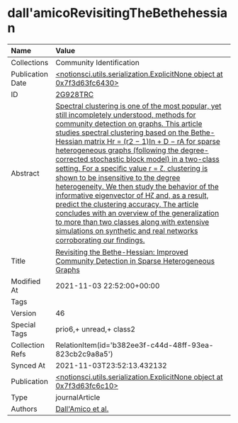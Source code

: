 # dall'amicoRevisitingTheBethehessian
| Name             | Value                                                                                                                                                                                                                                                                                                                                                                                                                                                                                                                                                                                                                                                                                                                                                                                                                        |
|:-----------------|:-----------------------------------------------------------------------------------------------------------------------------------------------------------------------------------------------------------------------------------------------------------------------------------------------------------------------------------------------------------------------------------------------------------------------------------------------------------------------------------------------------------------------------------------------------------------------------------------------------------------------------------------------------------------------------------------------------------------------------------------------------------------------------------------------------------------------------|
| Collections      | Community Identification                                                                                                                                                                                                                                                                                                                                                                                                                                                                                                                                                                                                                                                                                                                                                                                                     |
| Publication Date | [<notionsci.utils.serialization.ExplicitNone object at 0x7f3d63fc6430>](<notionsci.utils.serialization.ExplicitNone object at 0x7f3d63fc6430>)                                                                                                                                                                                                                                                                                                                                                                                                                                                                                                                                                                                                                                                                               |
| ID               | [2G928TRC](<notionsci.utils.serialization.ExplicitNone object at 0x7f3d63fc6550>)                                                                                                                                                                                                                                                                                                                                                                                                                                                                                                                                                                                                                                                                                                                                            |
| Abstract         | [Spectral clustering is one of the most popular, yet still incompletely understood, methods for community detection on graphs. This article studies spectral clustering based on the Bethe-Hessian matrix Hr = (r2 − 1)In + D − rA for sparse heterogeneous graphs (following the degree-corrected stochastic block model) in a two-class setting. For a speciﬁc value r = ζ, clustering is shown to be insensitive to the degree heterogeneity. We then study the behavior of the informative eigenvector of Hζ and, as a result, predict the clustering accuracy. The article concludes with an overview of the generalization to more than two classes along with extensive simulations on synthetic and real networks corroborating our ﬁndings.](<notionsci.utils.serialization.ExplicitNone object at 0x7f3d63fc6670>) |
| Title            | [Revisiting the Bethe-Hessian: Improved Community Detection in Sparse Heterogeneous Graphs](<notionsci.utils.serialization.ExplicitNone object at 0x7f3d63fc6790>)                                                                                                                                                                                                                                                                                                                                                                                                                                                                                                                                                                                                                                                           |
| Modified At      | 2021-11-03 22:52:00+00:00                                                                                                                                                                                                                                                                                                                                                                                                                                                                                                                                                                                                                                                                                                                                                                                                    |
| Tags             |                                                                                                                                                                                                                                                                                                                                                                                                                                                                                                                                                                                                                                                                                                                                                                                                                              |
| Version          | 46                                                                                                                                                                                                                                                                                                                                                                                                                                                                                                                                                                                                                                                                                                                                                                                                                           |
| Special Tags     | prio6,+ unread,+ class2                                                                                                                                                                                                                                                                                                                                                                                                                                                                                                                                                                                                                                                                                                                                                                                                      |
| Collection Refs  | RelationItem(id='b382ee3f-c44d-48ff-93ea-823cb2c9a8a5')                                                                                                                                                                                                                                                                                                                                                                                                                                                                                                                                                                                                                                                                                                                                                                      |
| Synced At        | 2021-11-03T23:52:13.432132                                                                                                                                                                                                                                                                                                                                                                                                                                                                                                                                                                                                                                                                                                                                                                                                   |
| Publication      | [<notionsci.utils.serialization.ExplicitNone object at 0x7f3d63fc6c10>](<notionsci.utils.serialization.ExplicitNone object at 0x7f3d63fc6c10>)                                                                                                                                                                                                                                                                                                                                                                                                                                                                                                                                                                                                                                                                               |
| Type             | journalArticle                                                                                                                                                                                                                                                                                                                                                                                                                                                                                                                                                                                                                                                                                                                                                                                                               |
| Authors          | [Dall'Amico et al.](<notionsci.utils.serialization.ExplicitNone object at 0x7f3d63fc6dc0>)                                                                                                                                                                                                                                                                                                                                                                                                                                                                                                                                                                                                                                                                                                                                   |

